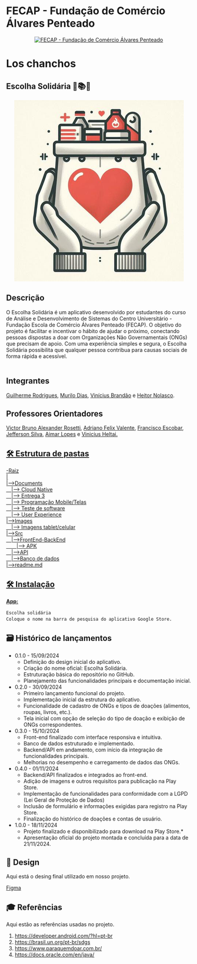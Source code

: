 # FECAP - Fundação de Comércio Álvares Penteado

<p align="center">
<a href= "https://www.fecap.br/"><img src="https://encrypted-tbn0.gstatic.com/images?q=tbn:ANd9GcRhZPrRa89Kma0ZZogxm0pi-tCn_TLKeHGVxywp-LXAFGR3B1DPouAJYHgKZGV0XTEf4AE&usqp=CAU" alt="FECAP - Fundação de Comércio Álvares Penteado" border="0"></a>
</p>

# Los chanchos
## Escolha Solidária 💊📚🍎 
<p align="center">
<img src="https://github.com/2024-2-NADS3/Projeto2/blob/main/Documents/Entrega%203/Icone.jpeg"></a>

## Descrição
<p aling = "center">
O Escolha Solidária é um aplicativo desenvolvido por estudantes do curso de Análise e Desenvolvimento de Sistemas do Centro Universitário - Fundação Escola de Comércio Álvares Penteado (FECAP). O objetivo do projeto é facilitar e incentivar o hábito de ajudar o próximo, conectando pessoas dispostas a doar com Organizações Não Governamentais (ONGs) que precisam de apoio. Com uma experiência simples e segura, o Escolha Solidária possibilita que qualquer pessoa contribua para causas sociais de forma rápida e acessível.
  <br><br>


## Integrantes

<a href="https://www.linkedin.com/in/guilherme-rodrigues-7468211b7/">Guilherme Rodrigues</a>, <a href="https://www.linkedin.com/in/murilo-dias-32b13a327/">Murilo Dias</a>, <a href="https://www.linkedin.com/in/vinícius-brandão-3846141bb/">Vinícius Brandão</a> e <a href="https://www.linkedin.com/in/heitor-nolasco-527b1026a/?utm_source=share&utm_campaign=share_via&utm_content=profile&utm_medium=ios_app"> Heitor Nolasco</a>.

## Professores Orientadores
<a href="https://www.linkedin.com/in/victorbarq/">Victor Bruno Alexander Rosetti</a>, <a href="https://www.linkedin.com/in/adriano-valente-534576135/">Adriano Felix Valente</a>, <a href="https://www.linkedin.com/in/francisco-escobar/">Francisco Escobar</a>, <a href="https://www.linkedin.com/in/jefferson-o-silva/">Jefferson Silva</a>, <a href="https://www.linkedin.com/in/aimarlopes/">Aimar Lopes</a> e <a href="https://www.linkedin.com/in/vheltai/">Vinicius Heltai.

## 🛠 Estrutura de pastas

-Raiz<br>
|<br>
|-->Documents<br>
  &emsp;|--> Cloud Native <br>
  &emsp;|--> Entrega 3 <br>
  &emsp;|--> Programação Mobile/Telas <br>
  &emsp;|--> Teste de software <br>
  &emsp;|--> User Experience  
|-->Images<br>
  &emsp;|--> Imagens tablet/celular <br>
|-->Src<br>
  &emsp;|-->FrontEnd-BackEnd<br>
      &emsp;&emsp;|--> APK <br>
  &emsp;|-->API<br>
  &emsp;|-->Banco de dados<br>
|-->readme.md<br>


## 🛠 Instalação


<b>App:</b>

```sh
Escolha solidária
Coloque o nome na barra de pesquisa do aplicativo Google Store.
```

## 🗃 Histórico de lançamentos

* 0.1.0 - 15/09/2024
    * Definição do design inicial do aplicativo.
    * Criação do nome oficial: Escolha Solidária.
    * Estruturação básica do repositório no GitHub.
    * Planejamento das funcionalidades principais e documentação inicial.
* 0.2.0 - 30/09/2024
    * Primeiro lançamento funcional do projeto.
    * Implementação inicial da estrutura do aplicativo.
    * Funcionalidade de cadastro de ONGs e tipos de doações (alimentos, roupas, livros, etc.).
    * Tela inicial com opção de seleção do tipo de doação e exibição de ONGs correspondentes.
 * 0.3.0 - 15/10/2024
    * Front-end finalizado com interface responsiva e intuitiva.
    * Banco de dados estruturado e implementado.
    * Backend/API em andamento, com início da integração de funcionalidades principais.
    * Melhorias no desempenho e carregamento de dados das ONGs.
 * 0.4.0 - 01/11/2024
     * Backend/API finalizados e integrados ao front-end.
     * Adição de imagens e outros requisitos para publicação na Play Store.
     * Implementação de funcionalidades para conformidade com a LGPD (Lei Geral de Proteção de Dados)
     * Inclusão de formulário e informações exigidas para registro na Play Store.
     * Finalização do histórico de doações e contas de usuário.
 * 1.0.0 - 18/11/2024
    * Projeto finalizado e disponibilizado para download na Play Store.*
    * Apresentação oficial do projeto montada e concluída para a data de 21/11/2024.
  


## 🎨 Design

Aqui está o desing final utilizado em nosso projeto.

<a href="https://www.figma.com/design/P3df5yE6b7cFWiy9RPRXfB/Untitled?node-id=0-1&node-type=canvas&t=Y5n7rD7uuzvtS4w3-0">Figma</a>


## 🎓 Referências

Aqui estão as referências usadas no projeto.

1. https://developer.android.com/?hl=pt-br
2. https://brasil.un.org/pt-br/sdgs
3. https://www.paraquemdoar.com.br/
4. https://docs.oracle.com/en/java/
